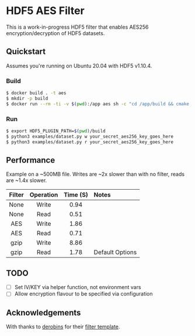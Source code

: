# HDF5 AES Filter

This is a work-in-progress HDF5 filter that enables AES256 encryption/decryption of HDF5 datasets.

## Quickstart

Assumes you're running on Ubuntu 20.04 with HDF5 v1.10.4.

### Build
```sh
$ docker build . -t aes
$ mkdir -p build
$ docker run --rm -ti -v $(pwd):/app aes sh -c "cd /app/build && cmake ../src && make"
```
### Run
```sh
$ export HDF5_PLUGIN_PATH=$(pwd)/build
$ python3 examples/dataset.py w your_secret_aes256_key_goes_here
$ python3 examples/dataset.py r your_secret_aes256_key_goes_here
```

## Performance

Example on a ~500MB file. Writes are ~2x slower than with no filter, reads are ~1.4x slower.

| Filter | Operation | Time (S) | Notes           |
|:------:|:---------:|:--------:|:----------------|
| None   | Write     | 0.94     |                 |
| None   | Read      | 0.51     |                 |
| AES    | Write     | 1.86     |                 |
| AES    | Read      | 0.71     |                 |
| gzip   | Write     | 8.86     |                 |
| gzip   | Read      | 1.78     | Default Options |

## TODO

  - [ ] Set IV/KEY via helper function, not environment vars
  - [ ] Allow encryption flavour to be specified via configuration

## Acknowledgements

With thanks to [derobins](https://github.com/derobins) for their [filter template](https://github.com/derobins/random_hdf5_filters/tree/master/filter_template).
